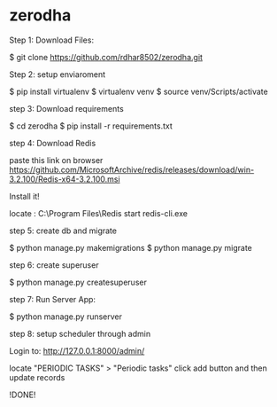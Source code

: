 # zerodha

Step 1:
Download Files:

$ git clone https://github.com/rdhar8502/zerodha.git

Step 2:
setup enviaroment

$ pip install virtualenv 
$ virtualenv venv
$ source venv/Scripts/activate

step 3:
Download requirements

$ cd zerodha
$ pip install -r requirements.txt

step 4:
Download Redis

paste this link on browser
https://github.com/MicrosoftArchive/redis/releases/download/win-3.2.100/Redis-x64-3.2.100.msi

Install it!

locate : C:\Program Files\Redis
start redis-cli.exe

step 5:
create db and migrate

$ python manage.py makemigrations
$ python manage.py migrate

step 6:
create superuser

$ python manage.py createsuperuser
<fill all your details as needed>

step 7:
Run Server App:

$ python manage.py runserver

step 8:
setup scheduler through admin

Login to:
http://127.0.0.1:8000/admin/

locate "PERIODIC TASKS" > "Periodic tasks"
click add button and then update records


!DONE!

